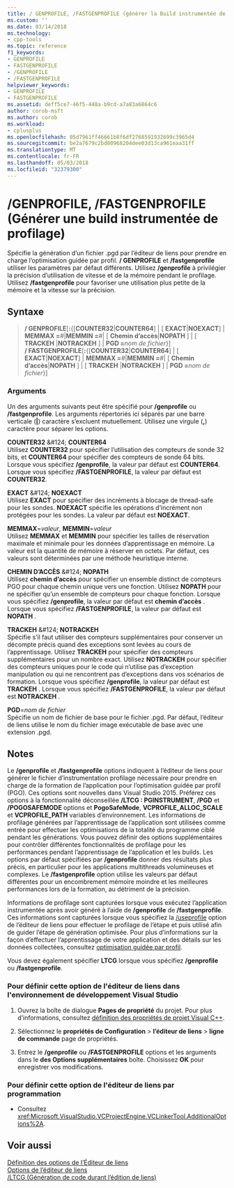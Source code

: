 ```yaml
---
title: / GENPROFILE, /FASTGENPROFILE (générer la Build instrumentée de profilage) | Documents Microsoft
ms.custom: ''
ms.date: 03/14/2018
ms.technology:
- cpp-tools
ms.topic: reference
f1_keywords:
- GENPROFILE
- FASTGENPROFILE
- /GENPROFILE
- /FASTGENPROFILE
helpviewer_keywords:
- GENPROFILE
- FASTGENPROFILE
ms.assetid: deff5ce7-46f5-448a-b9cd-a7a83a6864c6
author: corob-msft
ms.author: corob
ms.workload:
- cplusplus
ms.openlocfilehash: 05d7961ff46661b8f6df2768591932699c3965d4
ms.sourcegitcommit: be2a7679c2bd80968204dee03d13ca961eaa31ff
ms.translationtype: MT
ms.contentlocale: fr-FR
ms.lasthandoff: 05/03/2018
ms.locfileid: "32379300"
---
```

# <a name="genprofile-fastgenprofile-generate-profiling-instrumented-build"></a>/GENPROFILE, /FASTGENPROFILE (Générer une build instrumentée de profilage)

Spécifie la génération d’un fichier .pgd par l’éditeur de liens pour prendre en charge l’optimisation guidée par profil. **/ GENPROFILE** et **/fastgenprofile** utiliser les paramètres par défaut différents. Utilisez **/genprofile** à privilégier la précision d’utilisation de vitesse et de la mémoire pendant le profilage. Utilisez **/fastgenprofile** pour favoriser une utilisation plus petite de la mémoire et la vitesse sur la précision.

## <a name="syntax"></a>Syntaxe

> **/ GENPROFILE**[**:**{[**COUNTER32**|**COUNTER64**] | [ **EXACT**|**NOEXACT**] | **MEMMAX =**_#_|**MEMMIN =**_#_| [ **Chemin d’accès**|**NOPATH** ] | [ **TRACKEH** |**NOTRACKEH** ] | **PGD =**_nom de fichier_}]<br/>
> **/ FASTGENPROFILE**[**:**{[**COUNTER32**|**COUNTER64**] | [ **EXACT**|**NOEXACT**] | **MEMMAX =**_#_|**MEMMIN =**_#_| [ **Chemin d’accès**|**NOPATH** ] | [ **TRACKEH** |**NOTRACKEH** ] | **PGD =**_nom de fichier_}]

### <a name="arguments"></a>Arguments

Un des arguments suivants peut être spécifié pour **/genprofile** ou **/fastgenprofile**. Les arguments répertoriés ici séparés par une barre verticale (**|**) caractère s’excluent mutuellement. Utilisez une virgule (**,**) caractère pour séparer les options.

**COUNTER32** &AMP;#124; **COUNTER64**<br/>
Utilisez **COUNTER32** pour spécifier l’utilisation des compteurs de sonde 32 bits, et **COUNTER64** pour spécifier des compteurs de sonde 64 bits. Lorsque vous spécifiez **/genprofile**, la valeur par défaut est **COUNTER64**. Lorsque vous spécifiez **/FASTGENPROFILE**, la valeur par défaut est **COUNTER32**.

**EXACT** &AMP;#124; **NOEXACT**<br/>
Utilisez **EXACT** pour spécifier des incréments à blocage de thread-safe pour les sondes. **NOEXACT** spécifie les opérations d’incrément non protégées pour les sondes. La valeur par défaut est **NOEXACT**.

**MEMMAX**=*valeur*, **MEMMIN**=*valeur*<br/>
Utilisez **MEMMAX** et **MEMMIN** pour spécifier les tailles de réservation maximale et minimale pour les données d’apprentissage en mémoire. La valeur est la quantité de mémoire à réserver en octets. Par défaut, ces valeurs sont déterminées par une méthode heuristique interne.

**CHEMIN D’ACCÈS** &AMP;#124; **NOPATH**  <br/>
Utilisez **chemin d’accès** pour spécifier un ensemble distinct de compteurs PGO pour chaque chemin unique vers une fonction. Utilisez **NOPATH** pour ne spécifier qu’un ensemble de compteurs pour chaque fonction. Lorsque vous spécifiez **/genprofile**, la valeur par défaut est **chemin d’accès** . Lorsque vous spécifiez **/FASTGENPROFILE**, la valeur par défaut est **NOPATH** .

**TRACKEH** &AMP;#124; **NOTRACKEH**  <br/>
Spécifie s’il faut utiliser des compteurs supplémentaires pour conserver un décompte précis quand des exceptions sont levées au cours de l’apprentissage. Utilisez **TRACKEH** pour spécifier des compteurs supplémentaires pour un nombre exact. Utilisez **NOTRACKEH** pour spécifier des compteurs uniques pour le code qui n’utilise pas d’exception manipulation ou qui ne rencontrent pas d’exceptions dans vos scénarios de formation.  Lorsque vous spécifiez **/genprofile**, la valeur par défaut est **TRACKEH** . Lorsque vous spécifiez **/FASTGENPROFILE**, la valeur par défaut est **NOTRACKEH** .

**PGD**=*nom de fichier*<br/>
Spécifie un nom de fichier de base pour le fichier .pgd. Par défaut, l’éditeur de liens utilise le nom du fichier image exécutable de base avec une extension .pgd.

## <a name="remarks"></a>Notes

Le **/genprofile** et **/fastgenprofile** options indiquent à l’éditeur de liens pour générer le fichier d’instrumentation profilage nécessaire pour prendre en charge de la formation de l’application pour l’optimisation guidée par profil (PGO). Ces options sont nouvelles dans Visual Studio 2015. Préférez ces options à la fonctionnalité déconseillée **/LTCG : PGINSTRUMENT**, **/PGD** et **/POGOSAFEMODE** options et **PogoSafeMode**,  **VCPROFILE_ALLOC_SCALE** et **VCPROFILE_PATH** variables d’environnement. Les informations de profilage générées par l’apprentissage de l’application sont utilisées comme entrée pour effectuer les optimisations de la totalité du programme ciblé pendant les générations. Vous pouvez définir des options supplémentaires pour contrôler différentes fonctionnalités de profilage pour les performances pendant l’apprentissage de l’application et les builds. Les options par défaut spécifiées par **/genprofile** donner des résultats plus précis, en particulier pour les applications multithreads volumineuses et complexes. Le **/fastgenprofile** option utilise les valeurs par défaut différentes pour un encombrement mémoire moindre et les meilleures performances lors de la formation, au détriment de la précision.

Informations de profilage sont capturées lorsque vous exécutez l’application instrumentée après avoir généré à l’aide de **/genprofile** de **/fastgenprofile**. Ces informations sont capturées lorsque vous spécifiez la [/useprofile](useprofile.md) option de l’éditeur de liens pour effectuer le profilage de l’étape et puis utilisé afin de guider l’étape de génération optimisée. Pour plus d’informations sur la façon d’effectuer l’apprentissage de votre application et des détails sur les données collectées, consultez [optimisation guidée par profil](profile-guided-optimizations.md).

Vous devez également spécifier **LTCG** lorsque vous spécifiez **/genprofile** ou **/fastgenprofile**.

### <a name="to-set-this-linker-option-in-the-visual-studio-development-environment"></a>Pour définir cette option de l'éditeur de liens dans l'environnement de développement Visual Studio

1. Ouvrez la boîte de dialogue **Pages de propriété** du projet. Pour plus d’informations, consultez [définition des propriétés de projet Visual C++](../../ide/working-with-project-properties.md).

1. Sélectionnez le **propriétés de Configuration** > **l’éditeur de liens** > **ligne de commande** page de propriétés.

1. Entrez le **/genprofile** ou **/FASTGENPROFILE** options et les arguments dans le **des Options supplémentaires** boîte. Choisissez **OK** pour enregistrer vos modifications.

### <a name="to-set-this-linker-option-programmatically"></a>Pour définir cette option de l'éditeur de liens par programmation

- Consultez <xref:Microsoft.VisualStudio.VCProjectEngine.VCLinkerTool.AdditionalOptions%2A>.

## <a name="see-also"></a>Voir aussi

[Définition des options de l’Éditeur de liens](../../build/reference/setting-linker-options.md)<br/>
[Options de l’éditeur de liens](../../build/reference/linker-options.md)<br/>
[/LTCG (Génération de code durant l’édition de liens)](../../build/reference/ltcg-link-time-code-generation.md)<br/>
